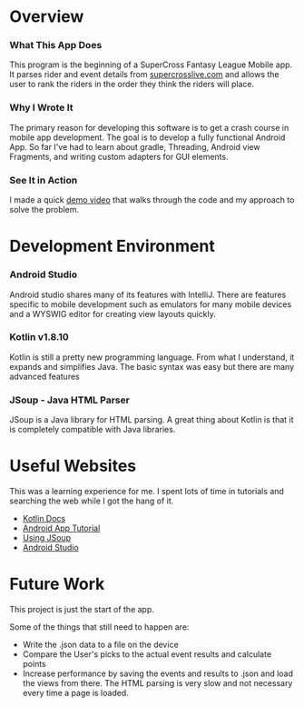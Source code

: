 # Overview
### What This App Does
This program is the beginning of a SuperCross Fantasy League Mobile app. It parses rider and event details from [supercrosslive.com](http://supercrosslive.com)
and allows the user to rank the riders in the order they think the riders will place.

### Why I Wrote It
The primary reason for developing this software is to get a crash course in mobile app development. The goal is to develop a fully functional Android App. So far I've had to learn about gradle, Threading, Android view Fragments, and writing
custom adapters for GUI elements.

### See It in Action
I made a quick [demo video](https://cdnapisec.kaltura.com/index.php/extwidget/preview/partner_id/1157612/uiconf_id/42438192/entry_id/1_mdimiiga/embed/dynamic) that walks through the code and my approach to solve the problem.

# Development Environment
### Android Studio
Android studio shares many of its features with IntelliJ. There are features specific to mobile development such as emulators for many mobile devices and a WYSWIG
editor for creating view layouts quickly.

### Kotlin v1.8.10
Kotlin is still a pretty new programming language. From what I understand, it expands and simplifies Java.
The basic syntax was easy but there are many advanced features

### JSoup - Java HTML Parser
JSoup is a Java library for HTML parsing. A great thing about Kotlin is that it is completely compatible with Java libraries.

# Useful Websites
This was a learning experience for me. I spent lots of time in tutorials and searching the web while I got the hang of it.
- [Kotlin Docs](https://kotlinlang.org/docs/home.html)
- [Android App Tutorial](https://developer.android.com/codelabs/build-your-first-android-app-kotlin#6)
- [Using JSoup](https://thetechstack.net/using-jsoup-with-kotlin-to-scrape-wiki-pages/)
- [Android Studio](https://developer.android.com/studio?gclid=CjwKCAjwzuqgBhAcEiwAdj5dRr2pXoUVhx6aZgmTbRHX3aP1YQTWCJwnsBVGBta2MOjychaJ6VFueBoC3R8QAvD_BwE&gclsrc=aw.ds)

# Future Work
This project is just the start of the app.

Some of the things that still need to happen are:
- Write the .json data to a file on the device
- Compare the User's picks to the actual event results and calculate points
- Increase performance by saving the events and results to .json and load the views from there. The HTML parsing is very slow and not necessary every time a page is loaded.